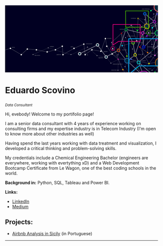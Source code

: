 <p align="center">
  <img src="banner.png" >
</p>

# Eduardo Scovino
<sub>*Data Consultant*</sub>

Hi, evebody! Welcome to my portifolio page!

I am a senior data consultant with 4 years of experience working on consulting firms and my expertise industry is in Telecom Industry (I'm open to know more about other industries as well)

Having spend the last years working with data treatment and visualization, I developed a critical thinking and problem-solving skills.

My credentials include a Chemical Engineering Bachelor (engineers are everywhere, working with evertything xD) and a Web Development Bootcamp Certificate from Le Wagon, one of the best coding schools in the world.

**Background in:** Python, SQL, Tableau and Power BI.

**Links:**
* [LinkedIn](https://https://www.linkedin.com/in/eduardo-scovino-943461b8/)
* [Medium](https://medium.com/@eduardoscovino)

## Projects:
* [Airbnb Analysis in Sicily](https://github.com/eduardoscovino/Airbnb-data-analysis-sicilia) (in Portuguese)
---
